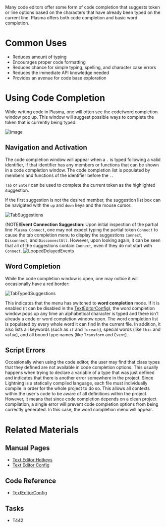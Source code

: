 Many code editors offer some form of code completion that suggests token or line options based on the characters that have already been typed on the current line. Plasma offers both code completion and basic word completion.

 # Common Uses

 - Reduces amount of typing
 - Encourages proper code formatting
 - Reduces chance for simple typing, spelling, and character case errors
 - Reduces the immediate API knowledge needed
 - Provides an avenue for code base exploration

 # Using Code Completion
While writing code in Plasma, one will often see the code/word completion window pop up. This window will suggest possible ways to complete the token that is currently being typed.



![image](https://media.githubusercontent.com/media/dragonCASTjosh/ZeroFiles/master/doc_files/47411.png)


 ## Navigation and Activation
The code completion window will appear when a `.` is typed following a valid identifier, if that identifier has any members or functions that can be shown in a code completion window. The code completion list is populated by members and functions of the identifier before the `.`.

`Tab` or `Enter` can be used to complete the current token as the highlighted suggestion.

If the first suggestion is not the desired member, the suggestion list box can be navigated with the `up` and `down` keys and the mouse cursor.



![TabSuggestions](https://media.githubusercontent.com/media/dragonCASTjosh/ZeroFiles/master/doc_files/47413.gif)



(NOTE)**Event Connection Suggestion**: Upon initial inspection of the partial line `Plasma.Connect`, one may not expect typing the partial token `Connect` to cause the tab completion menu to display the suggestions `Connect`, `Disconnect`, and `DisconnectAll`. However, upon looking again, it can be seen that all of the suggestions contain `Connect`, even if they do not start with `Connect`. ![LoopedDelayedEvents](https://media.githubusercontent.com/media/dragonCASTjosh/ZeroFiles/master/doc_files/93931.gif)

 ## Word Completion
While the code completion window is open, one may notice it will occasionally have a red border:



![TabTypedSuggestions](https://media.githubusercontent.com/media/dragonCASTjosh/ZeroFiles/master/doc_files/47415.gif)


This indicates that the menu has switched to **word completion** mode. If it is enabled (it can be disabled in the [ TextEditorConfig](https://github.com/PlasmaEngine/PlasmaDocs/blob/master/plasma_editor_documentation/plasmamanual/editor/texteditor/texteditorconfig.markdown)), the word completion window pops up any time an alphabetical character is typed and there isn't already a code or word completion window open. The word completion list is populated by every whole word it can find in the current file. In addition, it also lists all keywords (such as `if` and `foreach`), special words (like `this` and `value`), and all bound type names (like `Transform` and `Event`).

 ## Script Errors
Occasionally when using the code editor, the user may find that class types that they defined are not available in code completion options. This usually happens when trying to declare a variable of a type that was just defined and indicates that there is another error somewhere in the project. Since Lightning is a statically compiled language, each file must individually compile in order for the whole project to do so. This allows all contexts within the user's code to be aware of all definitions within the project. However, it means that since code completion depends on a clean project compilation, a single error will prevent code completion options from being correctly generated. In this case, the word completion menu will appear.

 # Related Materials
 ## Manual Pages
- [Text Editor Hotkeys](https://github.com/PlasmaEngine/PlasmaDocs/blob/master/plasma_editor_documentation/plasmamanual/editor/texteditor/texteditorhotkeys.markdown)
- [Text Editor Config](https://github.com/PlasmaEngine/PlasmaDocs/blob/master/plasma_editor_documentation/plasmamanual/editor/texteditor/texteditorconfig.markdown)

 ## Code Reference
- [TextEditorConfig](https://github.com/PlasmaEngine/PlasmaDocs/blob/master/plasma_editor_documentation/code_reference/class_reference/texteditorconfig.markdown) 

 ## Tasks
- T442 

 